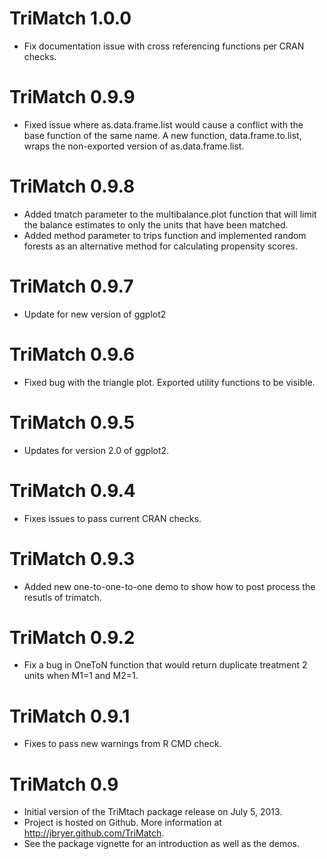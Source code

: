 TriMatch 1.0.0
=========

* Fix documentation issue with cross referencing functions per CRAN checks.

TriMatch 0.9.9
=========

* Fixed issue where as.data.frame.list would cause a conflict with the base function of the same 
  name. A new function, data.frame.to.list, wraps the non-exported version of as.data.frame.list.

TriMatch 0.9.8
=========

* Added tmatch parameter to the multibalance.plot function that will limit the balance estimates to 
  only the units that have been matched.
* Added method parameter to trips function and implemented random forests as an alternative method
  for calculating propensity scores.

TriMatch 0.9.7
=========

* Update for new version of ggplot2

TriMatch 0.9.6
=========

* Fixed bug with the triangle plot. Exported utility functions to be visible.

TriMatch 0.9.5
=========

* Updates for version 2.0 of ggplot2.

TriMatch 0.9.4
=========

* Fixes issues to pass current CRAN checks.

TriMatch 0.9.3
=========

* Added new one-to-one-to-one demo to show how to post process the resutls of trimatch.

TriMatch 0.9.2
=========

* Fix a bug in OneToN function that would return duplicate treatment 2 units when
  M1=1 and M2=1.

TriMatch 0.9.1
=========

* Fixes to pass new warnings from R CMD check.

TriMatch 0.9
=========

* Initial version of the TriMtach package release on July 5, 2013.
* Project is hosted on Github. More information at http://jbryer.github.com/TriMatch.
* See the package vignette for an introduction as well as the demos.
